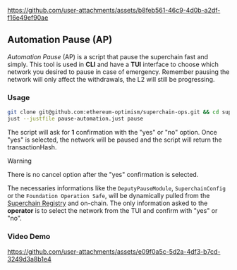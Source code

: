 
https://github.com/user-attachments/assets/b8feb561-46c9-4d0b-a2df-f16e49ef90ae
## Automation Pause (AP)

_Automation Pause_ (AP) is a script that pause the superchain fast and simply.
This tool is used in **CLI** and have a **TUI** interface to choose which network you desired to pause in case of emergency.
Remember pausing the network will only affect the withdrawals, the L2 will still be progressing.

### Usage

```bash
git clone git@github.com:ethereum-optimism/superchain-ops.git && cd superchain-ops/pause-automation/;
just --justfile pause-automation.just pause
```

The script will ask for **1** confirmation with the "yes" or "no" option.
Once "yes" is selected, the network will be paused and the script will return the transactionHash.

> [!WARNING]
> There is no cancel option after the "yes" confirmation is selected.




The necessaries informations like the `DeputyPauseModule`, `SuperchainConfig` or the `Foundation Operation Safe`, will be dynamically pulled from the [Superchain Registry](https://github.com/ethereum-optimism/superchain-registry) and on-chain.
The only information asked to the **operator** is to select the network from the TUI and confirm with "yes" or "no".

### Video Demo



https://github.com/user-attachments/assets/e09f0a5c-5d2a-4df3-b7cd-3249d3a8b1e4



